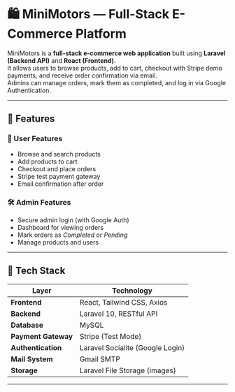 # 🛍️ MiniMotors — Full-Stack E-Commerce Platform

MiniMotors is a **full-stack e-commerce web application** built using **Laravel (Backend API)** and **React (Frontend)**.  
It allows users to browse products, add to cart, checkout with Stripe demo payments, and receive order confirmation via email.  
Admins can manage orders, mark them as completed, and log in via Google Authentication.

---

## 🚀 Features

### 🧾 User Features
- Browse and search products
- Add products to cart
- Checkout and place orders
- Stripe test payment gateway
- Email confirmation after order

### 🛠️ Admin Features
- Secure admin login (with Google Auth)
- Dashboard for viewing orders
- Mark orders as *Completed* or *Pending*
- Manage products and users

---

## 🧩 Tech Stack

| Layer | Technology |
|-------|-------------|
| **Frontend** | React, Tailwind CSS, Axios |
| **Backend** | Laravel 10, RESTful API |
| **Database** | MySQL |
| **Payment Gateway** | Stripe (Test Mode) |
| **Authentication** | Laravel Socialite (Google Login) |
| **Mail System** | Gmail SMTP |
| **Storage** | Laravel File Storage (images) |

---

